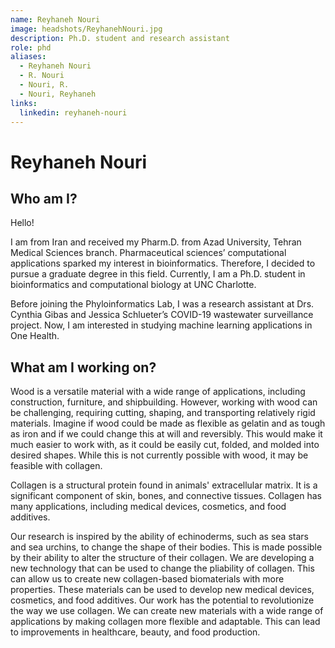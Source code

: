 ```yaml
---
name: Reyhaneh Nouri
image: headshots/ReyhanehNouri.jpg
description: Ph.D. student and research assistant
role: phd
aliases:
  - Reyhaneh Nouri
  - R. Nouri
  - Nouri, R.
  - Nouri, Reyhaneh
links:
  linkedin: reyhaneh-nouri
---
```


# Reyhaneh Nouri

## Who am I?

Hello!

I am from Iran and received my Pharm.D. from Azad University, Tehran Medical Sciences branch. Pharmaceutical sciences’ computational applications sparked my interest in bioinformatics. Therefore, I decided to pursue a graduate degree in this field. Currently, I am a Ph.D. student in bioinformatics and computational biology at UNC Charlotte.

Before joining the Phyloinformatics Lab, I was a research assistant at Drs. Cynthia Gibas and Jessica Schlueter’s COVID-19 wastewater surveillance project. Now, I am interested in studying machine learning applications in One Health.

## What am I working on?

Wood is a versatile material with a wide range of applications, including construction, furniture, and shipbuilding. However, working with wood can be challenging, requiring cutting, shaping, and transporting relatively rigid materials. Imagine if wood could be made as flexible as gelatin and as tough as iron and if we could change this at will and reversibly. This would make it much easier to work with, as it could be easily cut, folded, and molded into desired shapes. While this is not currently possible with wood, it may be feasible with collagen.

Collagen is a structural protein found in animals' extracellular matrix. It is a significant component of skin, bones, and connective tissues. Collagen has many applications, including medical devices, cosmetics, and food additives.

Our research is inspired by the ability of echinoderms, such as sea stars and sea urchins, to change the shape of their bodies. This is made possible by their ability to alter the structure of their collagen. We are developing a new technology that can be used to change the pliability of collagen. This can allow us to create new collagen-based biomaterials with more properties. These materials can be used to develop new medical devices, cosmetics, and food additives. Our work has the potential to revolutionize the way we use collagen. We can create new materials with a wide range of applications by making collagen more flexible and adaptable. This can lead to improvements in healthcare, beauty, and food production.